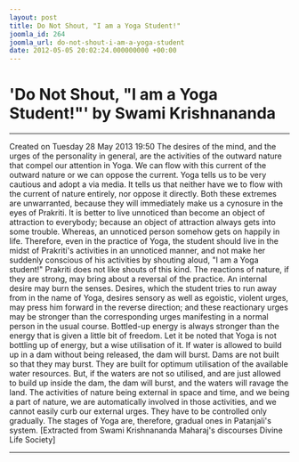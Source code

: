 ```yaml
---
layout: post
title: Do Not Shout, "I am a Yoga Student!"
joomla_id: 264
joomla_url: do-not-shout-i-am-a-yoga-student
date: 2012-05-05 20:02:24.000000000 +00:00
---
```

# 'Do Not Shout, "I am a Yoga Student!"' by Swami Krishnananda
* * *  
Created on Tuesday 28 May 2013 19:50
The desires of the mind, and the urges of the personality in general, are the activities of the outward nature that compel our attention in Yoga. We can flow with this current of the outward nature or we can oppose the current. Yoga tells us to be very cautious and adopt a via media. It tells us that neither have we to flow with the current of nature entirely, nor oppose it directly. Both these extremes are unwarranted, because they will immediately make us a cynosure in the eyes of Prakriti. It is better to live unnoticed than become an object of attraction to everybody; because an object of attraction always gets into some trouble. Whereas, an unnoticed person somehow gets on happily in life. Therefore, even in the practice of Yoga, the student should live in the midst of Prakriti's activities in an unnoticed manner, and not make her suddenly conscious of his activities by shouting aloud, "I am a Yoga student!" Prakriti does not like shouts of this kind. The reactions of nature, if they are strong, may bring about a reversal of the practice. An internal desire may burn the senses. Desires, which the student tries to run away from in the name of Yoga, desires sensory as well as egoistic, violent urges, may press him forward in the reverse direction; and these reactionary urges may be stronger than the corresponding urges manifesting in a normal person in the usual course. Bottled-up energy is always stronger than the energy that is given a little bit of freedom. Let it be noted that Yoga is not bottling up of energy, but a wise utilisation of it. If water is allowed to build up in a dam without being released, the dam will burst. Dams are not built so that they may burst. They are built for optimum utilisation of the available water resources. But, if the waters are not so utilised, and are just allowed to build up inside the dam, the dam will burst, and the waters will ravage the land.
The activities of nature being external in space and time, and we being a part of nature, we are automatically involved in those activities, and we cannot easily curb our external urges. They have to be controlled only gradually. The stages of Yoga are, therefore, gradual ones in Patanjali's system.
[Extracted from Swami Krishnananda Maharaj's discourses Divine Life Society]
* * *
  
